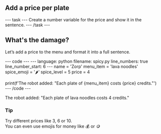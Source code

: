 <h2 class="c-project-heading--task">Add a price per plate</h2>
--- task ---
Create a number variable for the price and show it in the sentence.
--- /task ---

<h2 class="c-project-heading--explainer">What's the damage?</h2>

Let’s add a price to the menu and format it into a full sentence.

<div class="c-project-code">
--- code ---
---
language: python
filename: spicy.py
line_numbers: true
line_number_start: 6
---
name = 'Zorp'
menu_item = 'lava noodles'
spice_emoji = '🌶️'
spice_level = 5
price = 4

print(f'The robot added: "Each plate of {menu_item} costs {price} credits."')
--- /code ---
</div>

<div class="c-project-output">
The robot added: "Each plate of lava noodles costs 4 credits."
</div>

<div class="c-project-callout c-project-callout--tip">

### Tip

Try different prices like 3, 6 or 10.<br />
You can even use emojis for money like 💰 or 🪙

</div>
